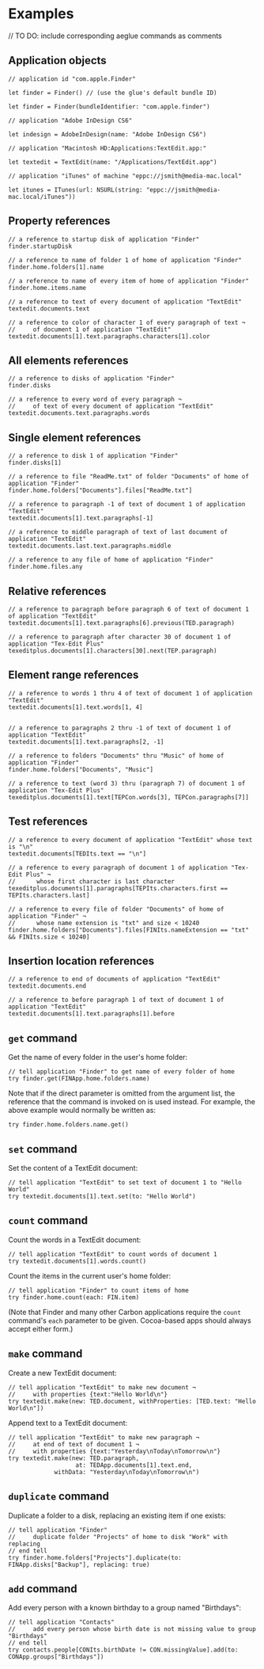 # Examples

// TO DO: include corresponding aeglue commands as comments

## Application objects
    
    // application id "com.apple.Finder"

    let finder = Finder() // (use the glue's default bundle ID)

    let finder = Finder(bundleIdentifier: "com.apple.finder")

    // application "Adobe InDesign CS6"

    let indesign = AdobeInDesign(name: "Adobe InDesign CS6")

    // application "Macintosh HD:Applications:TextEdit.app:"

    let textedit = TextEdit(name: "/Applications/TextEdit.app")

    // application "iTunes" of machine "eppc://jsmith@media-mac.local"

    let itunes = ITunes(url: NSURL(string: "eppc://jsmith@media-mac.local/iTunes"))


## Property references

    // a reference to startup disk of application "Finder"
    finder.startupDisk

    // a reference to name of folder 1 of home of application "Finder"
    finder.home.folders[1].name

    // a reference to name of every item of home of application "Finder"
    finder.home.items.name

    // a reference to text of every document of application "TextEdit"
    textedit.documents.text

    // a reference to color of character 1 of every paragraph of text ¬
    //     of document 1 of application "TextEdit"
    textedit.documents[1].text.paragraphs.characters[1].color


## All elements references

    // a reference to disks of application "Finder"
    finder.disks

    // a reference to every word of every paragraph ¬
    //     of text of every document of application "TextEdit"
    textedit.documents.text.paragraphs.words


## Single element references

    // a reference to disk 1 of application "Finder"
    finder.disks[1]

    // a reference to file "ReadMe.txt" of folder "Documents" of home of application "Finder"
    finder.home.folders["Documents"].files["ReadMe.txt"]

    // a reference to paragraph -1 of text of document 1 of application "TextEdit"
    textedit.documents[1].text.paragraphs[-1]

    // a reference to middle paragraph of text of last document of application "TextEdit"
    textedit.documents.last.text.paragraphs.middle

    // a reference to any file of home of application "Finder"
    finder.home.files.any


## Relative references

    // a reference to paragraph before paragraph 6 of text of document 1 of application "TextEdit"
    textedit.documents[1].text.paragraphs[6].previous(TED.paragraph)

    // a reference to paragraph after character 30 of document 1 of application "Tex-Edit Plus"
    texeditplus.documents[1].characters[30].next(TEP.paragraph)


## Element range references

    // a reference to words 1 thru 4 of text of document 1 of application "TextEdit"
    textedit.documents[1].text.words[1, 4]


    // a reference to paragraphs 2 thru -1 of text of document 1 of application "TextEdit"
    textedit.documents[1].text.paragraphs[2, -1]

    // a reference to folders "Documents" thru "Music" of home of application "Finder"
    finder.home.folders["Documents", "Music"]

    // a reference to text (word 3) thru (paragraph 7) of document 1 of application "Tex-Edit Plus"
    texeditplus.documents[1].text[TEPCon.words[3], TEPCon.paragraphs[7]]


## Test references

    // a reference to every document of application "TextEdit" whose text is "\n"
    textedit.documents[TEDIts.text == "\n"]

    // a reference to every paragraph of document 1 of application "Tex-Edit Plus" ¬
    //      whose first character is last character
    texeditplus.documents[1].paragraphs[TEPIts.characters.first == TEPIts.characters.last]

    // a reference to every file of folder "Documents" of home of application "Finder" ¬
    //      whose name extension is "txt" and size < 10240
    finder.home.folders["Documents"].files[FINIts.nameExtension == "txt" && FINIts.size < 10240]


## Insertion location references

    // a reference to end of documents of application "TextEdit"
    textedit.documents.end

    // a reference to before paragraph 1 of text of document 1 of application "TextEdit"
    textedit.documents[1].text.paragraphs[1].before


## `get` command
Get the name of every folder in the user's home folder:

    // tell application "Finder" to get name of every folder of home
    try finder.get(FINApp.home.folders.name)

Note that if the direct parameter is omitted from the argument list, the reference that the command is invoked on is used instead. For example, the above example would normally be written as:

    try finder.home.folders.name.get()


## `set` command

Set the content of a TextEdit document:

    // tell application "TextEdit" to set text of document 1 to "Hello World"
    try textedit.documents[1].text.set(to: "Hello World")

## `count` command

Count the words in a TextEdit document:

    // tell application "TextEdit" to count words of document 1
    try textedit.documents[1].words.count()

Count the items in the current user's home folder:

    // tell application "Finder" to count items of home
    try finder.home.count(each: FIN.item)

(Note that Finder and many other Carbon applications require the `count` command's `each` parameter to be given. Cocoa-based apps should always accept either form.)


## `make` command

Create a new TextEdit document:

    // tell application "TextEdit" to make new document ¬
    //     with properties {text:"Hello World\n"}
    try textedit.make(new: TED.document, withProperties: [TED.text: "Hello World\n"])

Append text to a TextEdit document:

    // tell application "TextEdit" to make new paragraph ¬
    //     at end of text of document 1 ¬
    //     with properties {text:"Yesterday\nToday\nTomorrow\n"}
    try textedit.make(new: TED.paragraph, 
                       at: TEDApp.documents[1].text.end,
                 withData: "Yesterday\nToday\nTomorrow\n")


## `duplicate` command

Duplicate a folder to a disk, replacing an existing item if one exists:

    // tell application "Finder"
    //     duplicate folder "Projects" of home to disk "Work" with replacing
    // end tell
    try finder.home.folders["Projects"].duplicate(to: FINApp.disks["Backup"], replacing: true)


## `add` command

Add every person with a known birthday to a group named "Birthdays": 

    // tell application "Contacts"
    //     add every person whose birth date is not missing value to group "Birthdays"
    // end tell
    try contacts.people[CONIts.birthDate != CON.missingValue].add(to: CONApp.groups["Birthdays"])

